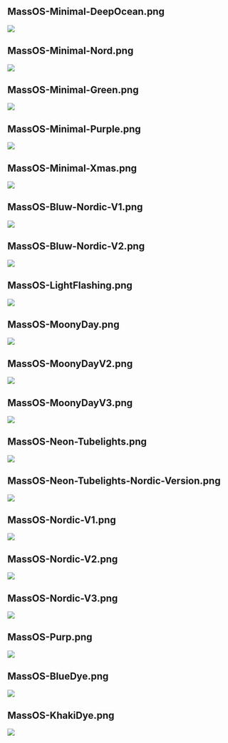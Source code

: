 ## MassOS-Minimal-DeepOcean.png 
![](MassOS-Minimal-DeepOcean.png)
## MassOS-Minimal-Nord.png
![](MassOS-Minimal-Nord.png)
## MassOS-Minimal-Green.png
![](MassOS-Minimal-Green.png)
## MassOS-Minimal-Purple.png
![](MassOS-Minimal-Purple.png)
## MassOS-Minimal-Xmas.png
![](MassOS-Minimal-Xmas.png)
## MassOS-Bluw-Nordic-V1.png
![](MassOS-Bluw-Nordic-V1.png)
## MassOS-Bluw-Nordic-V2.png
![](MassOS-Bluw-Nordic-V2.png)
## MassOS-LightFlashing.png
![](MassOS-LightFlashing.png)
## MassOS-MoonyDay.png
![](MassOS-MoonyDay.png)
## MassOS-MoonyDayV2.png
![](MassOS-MoonyDayV2.png)
## MassOS-MoonyDayV3.png
![](MassOS-MoonyDayV3.png)
## MassOS-Neon-Tubelights.png
![](MassOS-Neon-Tubelights.png)
## MassOS-Neon-Tubelights-Nordic-Version.png
![](MassOS-Neon-Tubelights-Nordic-Version.png)
## MassOS-Nordic-V1.png
![](MassOS-Nordic-V1.png)
## MassOS-Nordic-V2.png
![](MassOS-Nordic-V2.png)
## MassOS-Nordic-V3.png
![](MassOS-Nordic-V3.png)
## MassOS-Purp.png
![](MassOS-Purp.png)
## MassOS-BlueDye.png
![](MassOS-BlueDye.png)
## MassOS-KhakiDye.png
![](MassOS-KhakiDye.png)



